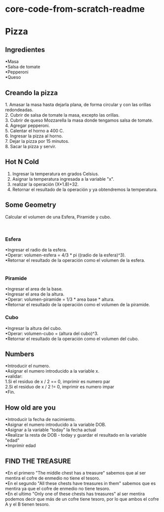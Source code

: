 # core-code-from-scratch-readme

<h1>Pizza</h1>

<h2>Ingredientes</h2>
•Masa<br>
•Salsa de tomate<br>
•Pepperoni<br>
•Queso<br>

<h2>Creando la pizza</h2>
1. Amasar la masa hasta dejarla plana, de forma circular y con las orillas redondeadas.<br>
2. Cubrir de salsa de tomate la masa, excepto las orillas.<br>
3. Cubrir de queso Mozzarella la masa donde tengamos salsa de tomate.<br>
4. Agregar pepperoni.<br>
5. Calentar el horno a 400 C.<br>
6. Ingresar la pizza al horno.<br>
7. Dejar la pizza por 15 minutos. <br>
8. Sacar la pizza y servir.<br>


<h2>Hot N Cold</h2>

1. Ingresar la temperatura en grados Celsius.<br>
2. Asignar la temperatura ingresada a la variable "x".<br>
3. realizar la operación (X*1.8)+32.<br>
4. Retornar el resultado de la operación y ya obtendremos la temperatura. <br>

<h2>Some Geometry</h2>

<p>Calcular el volumen de una Esfera, Piramide y cubo.<p/>
<br>
<h3>Esfera</h3>
•Ingresar el radio de la esfera.<br>
•Operar: volumen-esfera = 4/3 * pi ((radio de la esfera)^3). <br>
•Retornar el resultado de la operación como el volumen de la esfera.<br>
<br>
<h3>Piramide</h3>
•Ingresar el area de la base.<br>
•Ingresar el area de la altura.<br>
•Operar: volumen-piramide = 1/3 * area base * altura. <br>
•Retornar el resultado de la operación como el volumen de la piramide.<br>
<h3>Cubo</h3>
•Ingresar la altura del cubo.<br>
•Operar: volumen-cubo = (altura del cubo)^3. <br>
•Retornar el resultado de la operación como el volumen del cubo.<br>

<h2>Numbers</h2>
•Introducir el numero.<br>
•Asignar el numero introducido a la variable x.<br>
•validar: <br>
1.Si el residuo de x / 2 == 0,  imprimir es numero par <br>
2.Si el residuo de x / 2 != 0, imprimir es numero impar <br>
•Fin.<br>

<h2>How old are you</h2>
•Introducir la fecha de nacimiento.<br>
•Asignar el numero introducido a la variable DOB.<br>
•Asignar a la variable "today" la fecha actual <br>
•Realizar la resta de DOB - today y guardar el resultado en la variable "edad" <br>
•Imprimir edad <br>


<h2>FIND THE TREASURE</h2>
•En el primero "The middle chest has a treasure" sabemos que al ser mentira el cofre de enmedio no tiene el tesoro.<br>
•En el segundo "All these chests have treasures in them" sabemos que es mentira ya que el cofre de enmedio no tiene tesoro.<br>
•En el ultimo "Only one of these chests has treasures" al ser mentira podemos decir que más de un cofre tiene tesoro, por lo que ambos el cofre A y el B tienen tesoro.<br>






